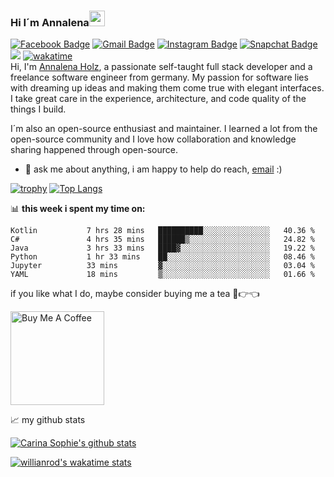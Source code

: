 ### Hi I´m Annalena<img src="https://media.giphy.com/media/hvRJCLFzcasrR4ia7z/giphy.gif" width="25px">
[![Facebook Badge](https://img.shields.io/badge/-AnnalenaHolz-005eff?style=flat&labelColor=005eff&logo=Facebook&logoColor=darkblue&link=https://www.facebook.com/annalena.holz.507/)](https://www.facebook.com/annalena.holz.507/)
[![Gmail Badge](https://img.shields.io/badge/-AnnalenaHolz-c14438?style=flat&logo=Gmail&logoColor=white&link=mailto:anna.holz1109@gmail.com)](mailto:anna.holz1109@gmail.com)
[![Instagram Badge](https://img.shields.io/badge/-@AnnalenaHolz-purple?style=flat&logo=instagram&logoColor=white&link=https://instagram.com/annalena.holz/)](https://instagram.com/annalena.holz)
[![Snapchat Badge](https://img.shields.io/badge/-@CatJogger1109-f0ff00?style=flat&labelColor=f0ff00&logo=Snapchat&logoColor=black&)]()
![](https://visitor-badge.glitch.me/badge?page_id=pixelsde.pixelsde)
[![wakatime](https://wakatime.com/badge/user/50009e5e-bfc8-498e-8ef7-6ac04ec863e5.svg)](https://wakatime.com/@50009e5e-bfc8-498e-8ef7-6ac04ec863e5)
<br />
Hi, I'm [Annalena Holz](https://github.com/AnnalenaHolz/), a passionate self-taught full stack developer and a freelance software engineer from germany. My passion for software lies with dreaming up ideas and making them come true with elegant interfaces. I take great care in the experience, architecture, and code quality of the things I build.

I´m also an open-source enthusiast and maintainer. I learned a lot from the open-source community and I love how collaboration and knowledge sharing happened through open-source.
- 💬 ask me about anything, i am happy to help do reach, [email](mailto:anna.holz1109@gmail.com) :)

[![trophy](https://github-profile-trophy.vercel.app/?username=AnnalenaHolz&theme=onedark&rank=-C)](https://github.com/ryo-ma/github-profile-trophy)
[![Top Langs](https://github-readme-stats.vercel.app/api/top-langs/?username=AnnalenaHolz&theme=radical&langs_count=9)](https://github.com/anuraghazra/github-readme-stats)

📊 **this week i spent my time on:**
<!--START_SECTION:waka-->

```text
Kotlin           7 hrs 28 mins   ██████████░░░░░░░░░░░░░░░   40.36 %
C#               4 hrs 35 mins   ██████▒░░░░░░░░░░░░░░░░░░   24.82 %
Java             3 hrs 33 mins   ████▓░░░░░░░░░░░░░░░░░░░░   19.22 %
Python           1 hr 33 mins    ██░░░░░░░░░░░░░░░░░░░░░░░   08.46 %
Jupyter          33 mins         ▓░░░░░░░░░░░░░░░░░░░░░░░░   03.04 %
YAML             18 mins         ▒░░░░░░░░░░░░░░░░░░░░░░░░   01.66 %
```

<!--END_SECTION:waka-->
 

if you like what I do, maybe consider buying me a tea 🥺👉👈

<a href="https://paypal.me/AnnalenaHolz" target="_blank"><img src="https://cdn.buymeacoffee.com/buttons/v2/default-red.png" alt="Buy Me A Coffee" width="150" ></a>

📈 my github stats

[![Carina Sophie's github stats](https://github-readme-stats.vercel.app/api?username=AnnalenaHolz&count_private=true&show_icons=true&theme=radical&show_owner=true)](https://github.com/carinaschoppe)

[![willianrod's wakatime stats](https://github-readme-stats.vercel.app/api/wakatime?username=AnnalenaHolz)](https://github.com/anuraghazra/github-readme-stats)



